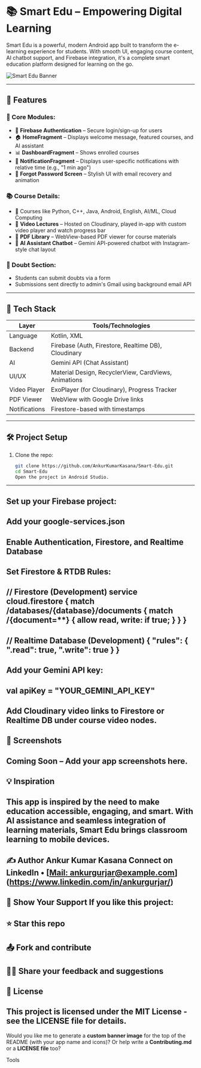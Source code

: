 # 📚 Smart Edu – Empowering Digital Learning

Smart Edu is a powerful, modern Android app built to transform the e-learning experience for students. With smooth UI, engaging course content, AI chatbot support, and Firebase integration, it's a complete smart education platform designed for learning on the go.

![Smart Edu Banner](https://imgur.com/YOUR_BANNER_IMAGE) <!-- Optional: Replace with your image -->

---

## 🚀 Features

### 🎯 Core Modules:
- 🔐 **Firebase Authentication** – Secure login/sign-up for users
- 🏠 **HomeFragment** – Displays welcome message, featured courses, and AI assistant
- 📊 **DashboardFragment** – Shows enrolled courses
- 🔔 **NotificationFragment** – Displays user-specific notifications with relative time (e.g., "1 min ago")
- 🔁 **Forgot Password Screen** – Stylish UI with email recovery and animation

### 📚 Course Details:
- 🧠 Courses like Python, C++, Java, Android, English, AI/ML, Cloud Computing
- 🎥 **Video Lectures** – Hosted on Cloudinary, played in-app with custom video player and watch progress bar
- 📄 **PDF Library** – WebView-based PDF viewer for course materials
- 🤖 **AI Assistant Chatbot** – Gemini API-powered chatbot with Instagram-style chat layout

### 🙋 Doubt Section:
- Students can submit doubts via a form
- Submissions sent directly to admin's Gmail using background email API

---

## 🧠 Tech Stack

| Layer           | Tools/Technologies                                       |
|----------------|-----------------------------------------------------------|
| Language        | Kotlin, XML                                              |
| Backend         | Firebase (Auth, Firestore, Realtime DB), Cloudinary      |
| AI              | Gemini API (Chat Assistant)                              |
| UI/UX           | Material Design, RecyclerView, CardViews, Animations     |
| Video Player    | ExoPlayer (for Cloudinary), Progress Tracker             |
| PDF Viewer      | WebView with Google Drive links                          |
| Notifications   | Firestore-based with timestamps                          |

---

## 🛠️ Project Setup

1. Clone the repo:
   ```bash
   git clone https://github.com/AnkurKumarKasana/Smart-Edu.git
   cd Smart-Edu
   Open the project in Android Studio.
---
Set up your Firebase project:
---
Add your google-services.json
---
Enable Authentication, Firestore, and Realtime Database
---
Set Firestore & RTDB Rules:
---
// Firestore (Development)
service cloud.firestore {
  match /databases/{database}/documents {
    match /{document=**} {
      allow read, write: if true;
    }
  }
}
---
// Realtime Database (Development)
{
  "rules": {
    ".read": true,
    ".write": true
  }
}
---
Add your Gemini API key:
---

val apiKey = "YOUR_GEMINI_API_KEY"
---
Add Cloudinary video links to Firestore or Realtime DB under course video nodes.
---
🎥 Screenshots
---
Coming Soon – Add your app screenshots here.
---
💡 Inspiration
---
This app is inspired by the need to make education accessible, engaging, and smart. With AI assistance and seamless integration of learning materials, Smart Edu brings classroom learning to mobile devices.
---
✍️ Author
Ankur Kumar Kasana
Connect on LinkedIn • [[Mail: ankurgurjar@example.com](https://www.linkedin.com/in/ankurgurjar/)](https://www.linkedin.com/in/ankurgurjar/)
---
🌟 Show Your Support
If you like this project:
---
⭐ Star this repo
---
📤 Fork and contribute
---
🧑‍💻 Share your feedback and suggestions
---
📄 License
---
This project is licensed under the MIT License - see the LICENSE file for details.
---
Would you like me to generate a **custom banner image** for the top of the README (with your app name and icons)? Or help write a **Contributing.md** or a **LICENSE file** too?









Tools



